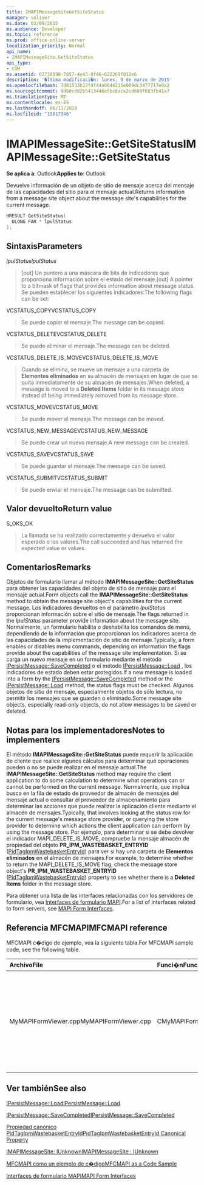 ```yaml
---
title: IMAPIMessageSiteGetSiteStatus
manager: soliver
ms.date: 03/09/2015
ms.audience: Developer
ms.topic: reference
ms.prod: office-online-server
localization_priority: Normal
api_name:
- IMAPIMessageSite.GetSiteStatus
api_type:
- COM
ms.assetid: 02718898-7857-4e43-8f46-622269f812e6
description: '�ltima modificaci�n: lunes, 9 de marzo de 2015'
ms.openlocfilehash: 7d81533b13f4f44a0644215e009dc3477717e9a2
ms.sourcegitcommit: 9d60cd82b5413446e5bc8ace2cd689f683fb41a7
ms.translationtype: MT
ms.contentlocale: es-ES
ms.lasthandoff: 06/11/2018
ms.locfileid: "19817346"
---
```

# <a name="imapimessagesitegetsitestatus"></a><span data-ttu-id="a1e78-103">IMAPIMessageSite::GetSiteStatus</span><span class="sxs-lookup"><span data-stu-id="a1e78-103">IMAPIMessageSite::GetSiteStatus</span></span>

  
  
<span data-ttu-id="a1e78-104">**Se aplica a**: Outlook</span><span class="sxs-lookup"><span data-stu-id="a1e78-104">**Applies to**: Outlook</span></span> 
  
<span data-ttu-id="a1e78-105">Devuelve información de un objeto de sitio de mensaje acerca del mensaje de las capacidades del sitio para el mensaje actual.</span><span class="sxs-lookup"><span data-stu-id="a1e78-105">Returns information from a message site object about the message site's capabilities for the current message.</span></span>
  
```cpp
HRESULT GetSiteStatus(
  ULONG FAR * lpulStatus
);
```

## <a name="parameters"></a><span data-ttu-id="a1e78-106">Sintaxis</span><span class="sxs-lookup"><span data-stu-id="a1e78-106">Parameters</span></span>

 <span data-ttu-id="a1e78-107">_lpulStatus_</span><span class="sxs-lookup"><span data-stu-id="a1e78-107">_lpulStatus_</span></span>
  
> <span data-ttu-id="a1e78-108">[out] Un puntero a una máscara de bits de indicadores que proporciona información sobre el estado del mensaje.</span><span class="sxs-lookup"><span data-stu-id="a1e78-108">[out] A pointer to a bitmask of flags that provides information about message status.</span></span> <span data-ttu-id="a1e78-109">Se pueden establecer los siguientes indicadores:</span><span class="sxs-lookup"><span data-stu-id="a1e78-109">The following flags can be set:</span></span>
    
<span data-ttu-id="a1e78-110">VCSTATUS_COPY</span><span class="sxs-lookup"><span data-stu-id="a1e78-110">VCSTATUS_COPY</span></span> 
  
> <span data-ttu-id="a1e78-111">Se puede copiar el mensaje.</span><span class="sxs-lookup"><span data-stu-id="a1e78-111">The message can be copied.</span></span> 
    
<span data-ttu-id="a1e78-112">VCSTATUS_DELETE</span><span class="sxs-lookup"><span data-stu-id="a1e78-112">VCSTATUS_DELETE</span></span> 
  
> <span data-ttu-id="a1e78-113">Se puede eliminar el mensaje.</span><span class="sxs-lookup"><span data-stu-id="a1e78-113">The message can be deleted.</span></span>
    
<span data-ttu-id="a1e78-114">VCSTATUS_DELETE_IS_MOVE</span><span class="sxs-lookup"><span data-stu-id="a1e78-114">VCSTATUS_DELETE_IS_MOVE</span></span> 
  
> <span data-ttu-id="a1e78-115">Cuando se elimina, se mueve un mensaje a una carpeta de **Elementos eliminados** en su almacén de mensajes en lugar de que se quita inmediatamente de su almacén de mensajes.</span><span class="sxs-lookup"><span data-stu-id="a1e78-115">When deleted, a message is moved to a **Deleted Items** folder in its message store instead of being immediately removed from its message store.</span></span> 
    
<span data-ttu-id="a1e78-116">VCSTATUS_MOVE</span><span class="sxs-lookup"><span data-stu-id="a1e78-116">VCSTATUS_MOVE</span></span> 
  
> <span data-ttu-id="a1e78-117">Se puede mover el mensaje.</span><span class="sxs-lookup"><span data-stu-id="a1e78-117">The message can be moved.</span></span>
    
<span data-ttu-id="a1e78-118">VCSTATUS_NEW_MESSAGE</span><span class="sxs-lookup"><span data-stu-id="a1e78-118">VCSTATUS_NEW_MESSAGE</span></span> 
  
> <span data-ttu-id="a1e78-119">Se puede crear un nuevo mensaje.</span><span class="sxs-lookup"><span data-stu-id="a1e78-119">A new message can be created.</span></span>
    
<span data-ttu-id="a1e78-120">VCSTATUS_SAVE</span><span class="sxs-lookup"><span data-stu-id="a1e78-120">VCSTATUS_SAVE</span></span> 
  
> <span data-ttu-id="a1e78-121">Se puede guardar el mensaje.</span><span class="sxs-lookup"><span data-stu-id="a1e78-121">The message can be saved.</span></span>
    
<span data-ttu-id="a1e78-122">VCSTATUS_SUBMIT</span><span class="sxs-lookup"><span data-stu-id="a1e78-122">VCSTATUS_SUBMIT</span></span> 
  
> <span data-ttu-id="a1e78-123">Se puede enviar el mensaje.</span><span class="sxs-lookup"><span data-stu-id="a1e78-123">The message can be submitted.</span></span>
    
## <a name="return-value"></a><span data-ttu-id="a1e78-124">Valor devuelto</span><span class="sxs-lookup"><span data-stu-id="a1e78-124">Return value</span></span>

<span data-ttu-id="a1e78-125">S_OK</span><span class="sxs-lookup"><span data-stu-id="a1e78-125">S_OK</span></span> 
  
> <span data-ttu-id="a1e78-126">La llamada se ha realizado correctamente y devuelva el valor esperado o los valores.</span><span class="sxs-lookup"><span data-stu-id="a1e78-126">The call succeeded and has returned the expected value or values.</span></span>
    
## <a name="remarks"></a><span data-ttu-id="a1e78-127">Comentarios</span><span class="sxs-lookup"><span data-stu-id="a1e78-127">Remarks</span></span>

<span data-ttu-id="a1e78-128">Objetos de formulario llamar al método **IMAPIMessageSite::GetSiteStatus** para obtener las capacidades del objeto de sitio de mensaje para el mensaje actual.</span><span class="sxs-lookup"><span data-stu-id="a1e78-128">Form objects call the **IMAPIMessageSite::GetSiteStatus** method to obtain the message site object's capabilities for the current message.</span></span> <span data-ttu-id="a1e78-129">Los indicadores devueltos en el parámetro _lpulStatus_ proporcionan información sobre el sitio de mensaje.</span><span class="sxs-lookup"><span data-stu-id="a1e78-129">The flags returned in the  _lpulStatus_ parameter provide information about the message site.</span></span> <span data-ttu-id="a1e78-130">Normalmente, un formulario habilita o deshabilita los comandos de menú, dependiendo de la información que proporcionan los indicadores acerca de las capacidades de la implementación de sitio de mensaje.</span><span class="sxs-lookup"><span data-stu-id="a1e78-130">Typically, a form enables or disables menu commands, depending on information the flags provide about the capabilities of the message site implementation.</span></span> <span data-ttu-id="a1e78-131">Si se carga un nuevo mensaje en un formulario mediante el método [IPersistMessage::SaveCompleted](ipersistmessage-savecompleted.md) o el método [IPersistMessage::Load](ipersistmessage-load.md) , los indicadores de estado deben estar protegidos.</span><span class="sxs-lookup"><span data-stu-id="a1e78-131">If a new message is loaded into a form by the [IPersistMessage::SaveCompleted](ipersistmessage-savecompleted.md) method or the [IPersistMessage::Load](ipersistmessage-load.md) method, the status flags must be checked.</span></span> <span data-ttu-id="a1e78-132">Algunos objetos de sitio de mensaje, especialmente objetos de sólo lectura, no permitir los mensajes que se guarden o eliminado.</span><span class="sxs-lookup"><span data-stu-id="a1e78-132">Some message site objects, especially read-only objects, do not allow messages to be saved or deleted.</span></span> 
  
## <a name="notes-to-implementers"></a><span data-ttu-id="a1e78-133">Notas para los implementadores</span><span class="sxs-lookup"><span data-stu-id="a1e78-133">Notes to implementers</span></span>

<span data-ttu-id="a1e78-134">El método **IMAPIMessageSite::GetSiteStatus** puede requerir la aplicación de cliente que realice algunos cálculos para determinar qué operaciones pueden o no se puede realizar en el mensaje actual.</span><span class="sxs-lookup"><span data-stu-id="a1e78-134">The **IMAPIMessageSite::GetSiteStatus** method may require the client application to do some calculation to determine what operations can or cannot be performed on the current message.</span></span> <span data-ttu-id="a1e78-135">Normalmente, que implica busca en la fila de estado de proveedor de almacén de mensajes del mensaje actual o consultar el proveedor de almacenamiento para determinar las acciones que puede realizar la aplicación cliente mediante el almacén de mensajes.</span><span class="sxs-lookup"><span data-stu-id="a1e78-135">Typically, that involves looking at the status row for the current message's message store provider, or querying the store provider to determine which actions the client application can perform by using the message store.</span></span> <span data-ttu-id="a1e78-136">Por ejemplo, para determinar si se debe devolver el indicador MAPI_DELETE_IS_MOVE, compruebe la mensaje almacén de propiedad del objeto **PR_IPM_WASTEBASKET_ENTRYID** ([PidTagIpmWastebasketEntryId](pidtagipmwastebasketentryid-canonical-property.md)) para ver si hay una carpeta de **Elementos eliminados** en el almacén de mensajes.</span><span class="sxs-lookup"><span data-stu-id="a1e78-136">For example, to determine whether to return the MAPI_DELETE_IS_MOVE flag, check the message store object's **PR_IPM_WASTEBASKET_ENTRYID** ([PidTagIpmWastebasketEntryId](pidtagipmwastebasketentryid-canonical-property.md)) property to see whether there is a **Deleted Items** folder in the message store.</span></span> 
  
<span data-ttu-id="a1e78-137">Para obtener una lista de las interfaces relacionadas con los servidores de formulario, vea [Interfaces de formulario MAPI](mapi-form-interfaces.md).</span><span class="sxs-lookup"><span data-stu-id="a1e78-137">For a list of interfaces related to form servers, see [MAPI Form Interfaces](mapi-form-interfaces.md).</span></span>
  
## <a name="mfcmapi-reference"></a><span data-ttu-id="a1e78-138">Referencia MFCMAPI</span><span class="sxs-lookup"><span data-stu-id="a1e78-138">MFCMAPI reference</span></span>

<span data-ttu-id="a1e78-139">MFCMAPI c�digo de ejemplo, vea la siguiente tabla.</span><span class="sxs-lookup"><span data-stu-id="a1e78-139">For MFCMAPI sample code, see the following table.</span></span>
  
|<span data-ttu-id="a1e78-140">**Archivo**</span><span class="sxs-lookup"><span data-stu-id="a1e78-140">**File**</span></span>|<span data-ttu-id="a1e78-141">**Funci�n**</span><span class="sxs-lookup"><span data-stu-id="a1e78-141">**Function**</span></span>|<span data-ttu-id="a1e78-142">**Comentario**</span><span class="sxs-lookup"><span data-stu-id="a1e78-142">**Comment**</span></span>|
|:-----|:-----|:-----|
|<span data-ttu-id="a1e78-143">MyMAPIFormViewer.cpp</span><span class="sxs-lookup"><span data-stu-id="a1e78-143">MyMAPIFormViewer.cpp</span></span>  <br/> |<span data-ttu-id="a1e78-144">CMyMAPIFormViewer::GetSiteStatus</span><span class="sxs-lookup"><span data-stu-id="a1e78-144">CMyMAPIFormViewer::GetSiteStatus</span></span>  <br/> |<span data-ttu-id="a1e78-145">MFCMAPI usa el método **IMAPIMessageSite::GetSiteStatus** para obtener el estado del sitio especificado.</span><span class="sxs-lookup"><span data-stu-id="a1e78-145">MFCMAPI uses the **IMAPIMessageSite::GetSiteStatus** method to get the status of the specified site.</span></span> <span data-ttu-id="a1e78-146">Puede devolver VCSTATUS_NEW_MESSAGE, VCSTATUS_SAVE o VCSTATUS_SUBMIT.</span><span class="sxs-lookup"><span data-stu-id="a1e78-146">It can return VCSTATUS_NEW_MESSAGE, VCSTATUS_SAVE, or VCSTATUS_SUBMIT.</span></span>  <br/> |
   
## <a name="see-also"></a><span data-ttu-id="a1e78-147">Ver también</span><span class="sxs-lookup"><span data-stu-id="a1e78-147">See also</span></span>



[<span data-ttu-id="a1e78-148">IPersistMessage::Load</span><span class="sxs-lookup"><span data-stu-id="a1e78-148">IPersistMessage::Load</span></span>](ipersistmessage-load.md)
  
[<span data-ttu-id="a1e78-149">IPersistMessage::SaveCompleted</span><span class="sxs-lookup"><span data-stu-id="a1e78-149">IPersistMessage::SaveCompleted</span></span>](ipersistmessage-savecompleted.md)
  
[<span data-ttu-id="a1e78-150">Propiedad canónico PidTagIpmWastebasketEntryId</span><span class="sxs-lookup"><span data-stu-id="a1e78-150">PidTagIpmWastebasketEntryId Canonical Property</span></span>](pidtagipmwastebasketentryid-canonical-property.md)
  
[<span data-ttu-id="a1e78-151">IMAPIMessageSite: IUnknown</span><span class="sxs-lookup"><span data-stu-id="a1e78-151">IMAPIMessageSite : IUnknown</span></span>](imapimessagesiteiunknown.md)


[<span data-ttu-id="a1e78-152">MFCMAPI como un ejemplo de c�digo</span><span class="sxs-lookup"><span data-stu-id="a1e78-152">MFCMAPI as a Code Sample</span></span>](mfcmapi-as-a-code-sample.md)
  
[<span data-ttu-id="a1e78-153">Interfaces de formulario MAPI</span><span class="sxs-lookup"><span data-stu-id="a1e78-153">MAPI Form Interfaces</span></span>](mapi-form-interfaces.md)

